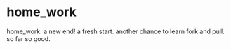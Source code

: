 # home_work
home_work: a new end! a fresh start. another chance to learn fork and pull. so far so good.
